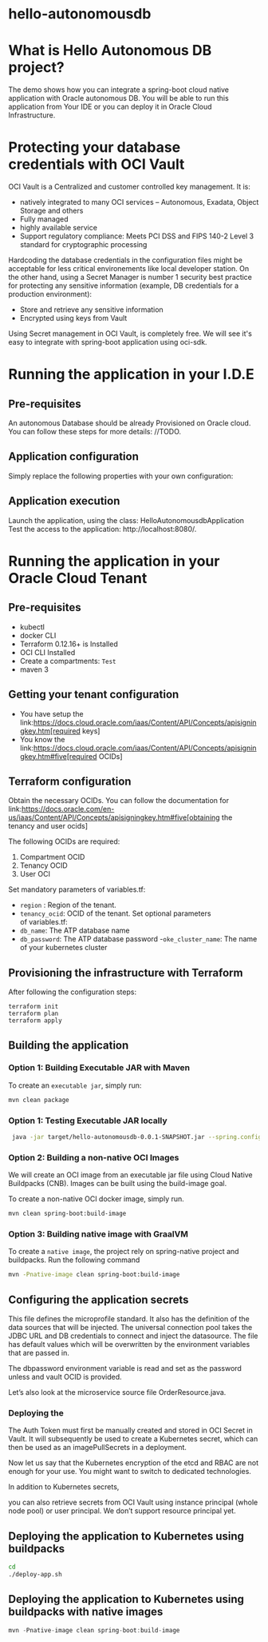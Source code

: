 # hello-autonomousdb

# What is Hello Autonomous DB project?
The demo shows how you can integrate a spring-boot cloud native application with Oracle autonomous DB.
You will be able to run this application from Your IDE or you can deploy it in Oracle Cloud Infrastructure.

# Protecting your database credentials with OCI Vault 

OCI Vault is a Centralized and customer controlled key management.
It is: 
- natively integrated to many OCI services – Autonomous, Exadata, Object Storage and others
- Fully managed
- highly available service
- Support regulatory compliance: Meets PCI DSS and FIPS 140-2 Level 3 standard for cryptographic processing

Hardcoding the database credentials in the configuration files might be acceptable for less critical environements like local developer station.
On the other hand, using a Secret Manager is number 1 security best practice for protecting any sensitive information (example, DB credentials for a production environment):
- Store and retrieve any sensitive information
- Encrypted using keys from Vault

Using Secret management in OCI Vault, is completely free. 
We will see it's easy to integrate with spring-boot application using oci-sdk.

# Running the application in your I.D.E

## Pre-requisites
An autonomous Database should be already Provisioned on Oracle cloud.
You can follow these steps for more details: //TODO.
## Application configuration
Simply replace the following properties with your own configuration:
## Application execution
Launch the application, using the class: HelloAutonomousdbApplication
Test the access to the application: http://localhost:8080/.


# Running the application in your Oracle Cloud Tenant
## Pre-requisites
- kubectl
- docker CLI
- Terraform 0.12.16+ is Installed
- OCI CLI Installed
- Create a compartments: `Test`
- maven 3

## Getting your tenant configuration
- You have setup the link:https://docs.cloud.oracle.com/iaas/Content/API/Concepts/apisigningkey.htm[required keys]
- You know the link:https://docs.cloud.oracle.com/iaas/Content/API/Concepts/apisigningkey.htm#five[required OCIDs]

## Terraform configuration

Obtain the necessary OCIDs. You can follow the documentation for link:https://docs.oracle.com/en-us/iaas/Content/API/Concepts/apisigningkey.htm#five[obtaining the tenancy and user ocids]

The following OCIDs are required:

1. Compartment OCID
2. Tenancy OCID
3. User OCI

Set mandatory parameters of variables.tf:
- `region` : Region of the tenant.
- `tenancy_ocid`: OCID of the tenant.
Set optional parameters of variables.tf:
- `db_name`: The ATP database name
- `db_password`: The ATP database password
-`oke_cluster_name`: The name of your kubernetes cluster


## Provisioning the infrastructure with Terraform

After following the configuration steps:
```
terraform init
terraform plan
terraform apply
```

## Building the application 

### Option 1: Building Executable JAR with Maven
To create an `executable jar`, simply run:

```sh
mvn clean package
```

### Option 1: Testing Executable JAR locally

```sh
 java -jar target/hello-autonomousdb-0.0.1-SNAPSHOT.jar --spring.config.location=/Users/bnasslah/Documents/workspace/hello-autonomousdb/src/main/resources/
```

### Option 2: Building a non-native OCI Images
We will create an OCI image from an executable jar file using Cloud Native Buildpacks (CNB).
Images can be built using the build-image goal.

To create a non-native OCI docker image, simply run.

```sh
mvn clean spring-boot:build-image
```

### Option 3: Building native image with GraalVM
To create a `native image`, the project rely on spring-native project and buildpacks.
Run the following command

```sh
mvn -Pnative-image clean spring-boot:build-image
```


## Configuring the application secrets

This file defines the microprofile standard. It also has the definition of the data sources that will be injected. 
The universal connection pool takes the JDBC URL and DB credentials to connect and inject the datasource. 
The file has default values which will be overwritten by the environment variables that are passed in.

The dbpassword environment variable is read and set as the password unless and vault OCID is provided.

Let’s also look at the microservice source file OrderResource.java.


### Deploying the

The Auth Token must first be manually created and stored in OCI Secret in Vault.
It will subsequently be used to create a Kubernetes secret, which can then be used as an imagePullSecrets in a deployment. 

Now let us say that the Kubernetes encryption of the etcd and RBAC are not enough for your use. You might want to switch to dedicated technologies. 

In addition to Kubernetes secrets,

 you can also retrieve secrets from OCI Vault using instance principal (whole node pool) or user principal. We don’t support resource principal yet.

## Deploying the application to Kubernetes using buildpacks
```sh
cd 
./deploy-app.sh
```

## Deploying the application to Kubernetes using buildpacks with native images

```java
mvn -Pnative-image clean spring-boot:build-image
```
